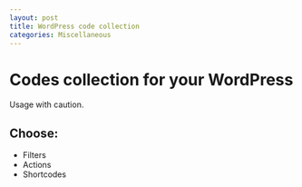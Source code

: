 ```yaml
---
layout: post
title: WordPress code collection
categories: Miscellaneous
---
```


# Codes collection for your WordPress

Usage with caution.

## Choose:

- Filters
- Actions
- Shortcodes